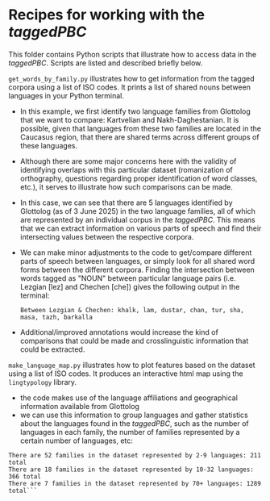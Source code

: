 # Recipes for working with the *taggedPBC*

This folder contains Python scripts that illustrate how to access data in the *taggedPBC*. Scripts are listed and described briefly below.

`get_words_by_family.py` illustrates how to get information from the tagged corpora using a list of ISO codes. It prints a list of shared nouns between languages in your Python terminal.

- In this example, we first identify two language families from Glottolog that we want to compare: Kartvelian and Nakh-Daghestanian. It is possible, given that languages from these two families are located in the Caucasus region, that there are shared terms across different groups of these languages.
- Although there are some major concerns here with the validity of identifying overlaps with this particular dataset (romanization of orthography, questions regarding proper identification of word classes, etc.), it serves to illustrate how such comparisons can be made.
- In this case, we can see that there are 5 languages identified by Glottolog (as of 3 June 2025) in the two language families, all of which are represented by an individual corpus in the *taggedPBC*. This means that we can extract information on various parts of speech and find their intersecting values between the respective corpora.
- We can make minor adjustments to the code to get/compare different parts of speech between languages, or simply look for all shared word forms between the different corpora. Finding the intersection between words tagged as "NOUN" between particular language pairs (i.e. Lezgian [lez] and Chechen [che]) gives the following output in the terminal:

  ```Between Lezgian & Chechen: khalk, lam, dustar, chan, tur, sha, masa, tazh, barkalla```
- Additional/improved annotations would increase the kind of comparisons that could be made and crosslinguistic information that could be extracted.


`make_language_map.py` illustrates how to plot features based on the dataset using a list of ISO codes. It produces an interactive html map using the `lingtypology` library.
- the code makes use of the language affiliations and geographical information available from Glottolog
- we can use this information to group languages and gather statistics about the languages found in the *taggedPBC*, such as the number of languages in each family, the number of families represented by a certain number of languages, etc:

```There are 56 families in the dataset represented by a single language
There are 52 families in the dataset represented by 2-9 languages: 211 total
There are 18 families in the dataset represented by 10-32 languages: 366 total
There are 7 families in the dataset represented by 70+ languages: 1289 total```